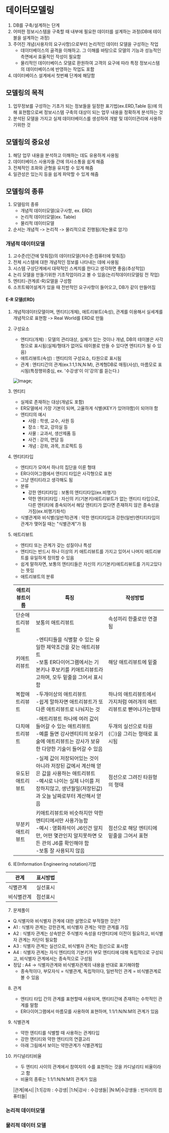 # 데이터모델링

1. DB를 구축/설계하는 단계
2. 어떠한 정보시스템을 구축할 때 내부에 필요한 데이터를 설계하는 과정(DB에 테이블을 설계하는 과정)
3. 주어진 개념(사용자의 요구사항)으로부터 논리적인 데이터 모델을 구성하는 작업
    - 데이터베이스의 골격을 이해하고. 그 이해를 바탕으로 모델의 기능과 성능적인 측면에서 효율적인 작성이 필요함
    - 물리적인 데이터베이스 모델로 환원하여 고객의 요구에 따라 특정 정보시스템의 데이터베이스에 반영하는 작업도 포함
4. 데이터베이스 설계에서 첫번째 단계에 해당함

## 모델링의 목적

1. 업무정보를 구성하는 기초가 되는 정보들을 일정한 표기법(ex.ERD,Table 등)에 의해 표현함으로써 정보시스템 구축의 대상이 되는 업무 내용을 정확하게 분석하는 것
2. 분석된 모델을 가지고 실제 데이터베이스를 생성하여 개발 및 데이터관리에 사용하기위한 것

## 모델링의 중요성

1. 해당 업무 내용을 분석하고 이해하는 데도 유용하게 사용됨
2. 데이터베이스 사용자들 간에 의사소통을 쉽게 해줌
3. 전체적인 조화와 균형을 유지할 수 있게 해줌
4. 일관성은 있는지 등을 쉽게 파악할 수 있게 해줌

## 모델링의 종류

1. 모델링의 종류
    - 개념적 데이터모델(요구사항, ex. ERD)
    - 논리적 데이터모델(ex. Table)
    - 물리적 데이터모델
2. 순서는 개념적 -> 논리적 -> 물리적으로 진행됨(개논물로 암기)


### 개념적 데이터모델

1. 고수준(인간에 맞춰짐)의 데이터모델(저수준:컴퓨터에 맞춰짐)
2. 전체 시스템에 대한 개념적인 정보를 나타내는 데에 사용됨
3. 시스템 구상단계에서 대략적인 스케치를 한다고 생각하면 좋음(추상적임)
4. 논리 모델을 만들기위한 기초작업이라고 볼 수 있음(논리적데이터모델링 전 작업)
5. 엔티티-관계(E-R)모델을 구성함
6. 소프트웨어설계가 있을 때 전반적인 요구사항이 들어오고, DB가 같이 만들어짐

#### E-R 모델(ERD)

1. 개념적데이터모델이며, 엔티티(개체), 애트리뷰트(속성), 관계를 이용해서 실세계를 개념적으로 표현함 -> Real World를 ERD로 만듦
2. 구성요소
    - 엔티티(개체) : 모델의 관리대상, 실체가 있는 것이나 개념, DB의 테이블은 사각형으로 표시됨(실체/형태가 없어도 테이블로 만들 수 있다면 엔티티가 될 수 있음)
    - 애트리뷰트(속성) : 엔티티의 구성요소, 타원으로 표시됨
    - 관계 : 엔티티간의 관계(ex.1:1,1:N,N:M), 관계형DB로 매핑(사상), 마름모로 표시됨(특정행위중심, ex. '수강생'이 이'강의'를 듣는다.)

    ![Image]('C:\Users\ljs971021\Desktop\빅데이터\Github\Practice\Summary\SQL\Image');

3. 엔티티
    - 실제로 존재하는 대상(개념도 포함)
    - ER모델에서 가장 기본이 되며, 고율하게 식별(KEY가 있어야함)이 되어야 함
    - 엔티티의 예시
        - 사람 : 학생, 교수, 사원 등
        - 장소 : 학교, 강의실 등
        - 사물 : 교과서, 생산제품 등
        - 사건 : 강의, 면담 등
        - 개념 : 강좌, 과목, 프로젝트 등
4. 엔티티타입
    - 엔티티가 모여서 하나의 집단을 이룬 형태
    - ER다이어그램에서 엔티티 타입은 사각형으로 표현
    - 그냥 엔티티라고 생각해도 됨
    - 분류
        - 강한 엔티티타입 : 보통의 엔티티타입(ex.비행기)
        - 약한 엔티티타입 : 자신의 키(기본키)애트리뷰트가 없는 엔티티 타입으로, 다른 엔티티에 종속되어서 해당 엔티티가 없다면 존재하지 않은 종속성을 가짐(ex.비행기좌석)
    - 식별관계와 비식별(일반적)관계 : 약한 엔티티타입과 강한(일반)엔티티타입이 관계가 맺어질 때는 "식별관계"가 됨
5. 애트리뷰트
    - 엔티티 또는 관계가 갖는 성질이나 특성
    - 엔티티는 반드시 하나 이상의 키 애트리뷰트를 가지고 있어서 나머지 애트리뷰트를 유일하게 정의할 수 있음
    - 쉽게 말하자면, 보통의 엔티티들은 자신의 키(기본키)애트리뷰트를 가지고있다는 뜻임
    - 애트리뷰트의 분류

    |애트리뷰트이름|특징|작성방법|
    |---|---|---|
    |단순애트리뷰트|보통의 애트리뷰트|속성끼리 한줄로만 연결됨|
    |키애트리뷰트|-엔티티들을 식별할 수 있는 유일한 제약조건을 갖는 애트리뷰트<br>-보통 ER다이어그램에서는 기본키나 후보키를 키애트리뷰트라고하며, 모두 밑줄을 그어서 표시함|해당 애트리뷰트에 밑줄|
    |복합애트리뷰트|-두개이상의 애트리뷰트<br>-쉽게 말하자면 애트리뷰트가 또 다른 애트리뷰트로 나눠지는 것|하나의 애트리뷰트에서 가지처럼 여러개의 애트리뷰트로 뻗어나가는형태|
    |다치애트리뷰트|-애트리뷰트 하나에 여러 값이 들어갈 수 있는 애트리뷰트<br>-예를 들면 강사엔티티의 보유기술에 애트리뷰트는 강사가 보유한 다양한 기술이 들어갈 수 있음|두개의 실선으로 타원(◎)을 그리는 형태로 표시됨|
    |유도된 애트리뷰트|-실제 값이 저장되어있는 것이 아니라 저장된 값에서 계산해 얻은 값을 사용하는 애트리뷰트<br>-예시로 나이는 실제 나이를 저장하지않고, 생년월일(저장된값)과 오늘 날짜로부터 계산해서 얻음|점선으로 그려진 타원형의 형태|
    |부분키 애트리뷰트|키애트리뷰트와 비슷하지만 약한엔티티에서만 사용가능함<br>-예시 : 영화좌석이 J6인건 알지만, 어떤 몇관인지 알지못하면 모든 관의 J6를 확인해야 함<br>-보통 잘 사용되지 않음|점선으로 해당 엔티티에 밑줄을 그어서 표현|
6. IE(Information Engineering notation)기법

|관계|표시방법|
|---|---|
|식별관계|실선표시|
|비식별관계|점선표시|

7. 문제풀이
- Q.식별자와 비식별자 관계에 대한 설명으로 부적절한 것은?
- A1 : 식별자 관계는 강한관계, 비식별자 관계는 약한 관계를 가짐
- A2 : 식별자 관계는 상속받은 주식별자 속성을 타엔티티에 이전이 필요하고, 비식별자 관계는 차단이 필요함
- A3 : 식별자 관계는 실선으로, 비식별자 관계는 점선으로 표시함
- A4 : 식별자 관계는 자식 엔티티의 기본키가 부모 엔티티에 대해 독립적으로 구성되고, 비식별자 관계에서는 종속적으로 구성됨
- 정답 : A4 -> 식별자관계와 비식별자관계의 내용을 반대로 표기해야함
    - 종속적이다, 부모자식 = 식별관계, 독립적이다, 일반적인 관계 = 비식별관계로 볼 수 있음
8. 관계
    - 엔티티 타입 간의 관계를 표현할때 사용되며, 엔티티간에 존재하는 수학적인 관계를 말함
    - ER다이어그램에서 마름모를 사용하여 표현하며, 1:1/1:N/N:M의 관계가 있음
9. 식별관계
    - 약한 엔티티를 식별할 때 사용하는 관계타입
    - 강한 엔티티와 약한 엔티티의 연결고리
    - 아래 그림에서 보이는 약한관계가 식별관계임
10. 카디널리티비율
    - 두 엔티티 사이의 관계에서 참여자의 수를 표현하는 것을 카디널리티 비율이라고 함
    - 비율의 종류는 1:1/1:N/N:M의 관계가 있음

    |관계|예시|
    |1:1|강좌 : 수강생|
    |1:N|강사 : 수강생들|
    |N:M|수강생들 : 빈자리의 컴퓨터들|

### 논리적 데이터모델

### 물리적 데이터 모델